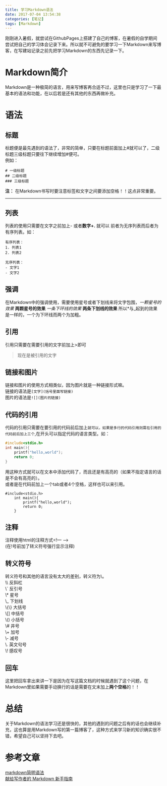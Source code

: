 ```yaml
---
title: 学习Markdown语法
date: 2017-07-04 13:54:38
categories: [笔记]
tags: [Markdown]
---
```

刚刚进入暑假，就尝试在GithubPages上搭建了自己的博客，在暑假的自学期间尝试把自己的学习体会记录下来。所以就不可避免的要学习一下Markdown来写博客，在写建站记录之前先把学习Markdown的东西先记录一下。

[](#Markdown简介 "Markdown简介")Markdown简介
======================================

Markdown是一种极简的语言，用来写博客再合适不过，这里也只是学习了一下最基本的语法和功能，在以后若是还有其他的东西再做补充。

[](#语法 "语法")语法
==============

[](#标题 "标题")标题
--------------

标题便是最先遇到的语法了，非常的简单，只要在标题前面加上#就可以了，二级标题三级标题只要往下继续增加#便可。  
例如：

    # 一级标题
    ## 二级标题
    ### 三级标题
    

**注：** 在Markdown书写时要注意标签和文字之间要添加空格！！这点非常重要。

* * *
<!-- more -->
[](#列表 "列表")列表
--------------

列表的使用只需要在文字之前加上\- 或者**数字+.** 就可以 前者为无序列表而后者为有序列表。如：

    有序列表：
    1. 列表1
    2. 列表2  
    
    无序列表：
    - 文字1
    - 文字2  
    

[](#强调 "强调")强调
--------------

在Markdown中的强调使用，需要使用星号或者下划线来将文字包围，_一颗星号的效果_ **两颗星号的效果** _一条下环线的效果_ **两条下划线的效果** 所以*与_起到的效果是一样的，一个为下环线而两个为加粗。

[](#引用 "引用")引用
--------------

引用只需要在需要引用的文字前加上>即可

> 现在是被引用的文字

[](#链接和图片 "链接和图片")链接和图片
-----------------------

链接和图片的使用方式相类似，因为图片就是一种链接形式嘛。  
链接的语法是`[文字](括号里面写链接)`  
图片的语法是`![](图片的链接)`

[](#代码的引用 "代码的引用")代码的引用
-----------------------

代码的引用只需要在要引用的代码前后加上`就可以，如果是多行的代码引用则需在引用的代码前后加上三个`,在开头可以指定代码的语言类型。如：  
```c
#include<stdio.h>
int main(){    
    printf("hello,world");    
    return 0;
}
```
用这种方式就可以在文本中添加代码了，而且还是有高亮的（如果不指定语言的话是不会有高亮的）。  
或者是在代码前加上一个tab或者4个空格，这样也可以来引用。

    #include<stdio.h>
        int main(){
            printf("hello,world");
            return 0;
        }
    

[](#注释 "注释")注释
--------------

注释使用html的注释方式<!— —>  
(在!号前加了转义符号强行显示注释)

[](#转义符号 "转义符号")转义符号
--------------------

转义符号和其他的语言没有太大的差别，转义符为\\。  
\\\\ 反斜杠  
\\` 反引号  
\\* 星号  
\\_ 下划线  
\\\{\\} 大括号  
\\\[\] 中括号  
\\() 小括号  
\\# 井号  
\\+ 加号  
\\- 减号  
\\. 英文句号  
\\! 感叹号

[](#回车 "回车")回车
--------------

这里把回车拿出来讲一下是因为在写这篇文档的时候就遇到了这个问题，在Markdown里如果需要手动换行的话是需要在文末加上**两个空格**的！！

[](#总结 "总结")总结
==============

关于Markdown的语法学习还是很快的，其他的遇到的问题之后有的话也会继续补充，这也算是用Markdown写的第一篇博客了，这种方式来学习新的知识确实很不错，希望自己可以坚持下去吧。

[](#参考文章 "参考文章")参考文章
====================

[markdown简明语法](http://ibruce.info/2013/11/26/markdown/)  
[献给写作者的 Markdown 新手指南](http://www.jianshu.com/p/q81RER)